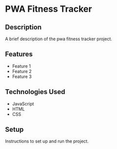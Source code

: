 # PWA Fitness Tracker

## Description

A brief description of the pwa fitness tracker project.

## Features

- Feature 1
- Feature 2
- Feature 3

## Technologies Used

- JavaScript
- HTML
- CSS

## Setup

Instructions to set up and run the project.

